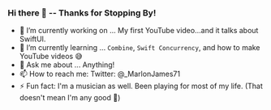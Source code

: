 ### Hi there 👋 -- Thanks for Stopping By!

- 🔭 I’m currently working on ... My first YouTube video...and it talks about SwiftUI.
- 🌱 I’m currently learning ... `Combine`, `Swift Concurrency`, and how to make YouTube videos 😅
- 💬 Ask me about ... Anything!
- 📫 How to reach me: Twitter: @_MarlonJames71
- ⚡ Fun fact: I'm a musician as well. Been playing for most of my life. (That doesn't mean I'm any good 🤫)
